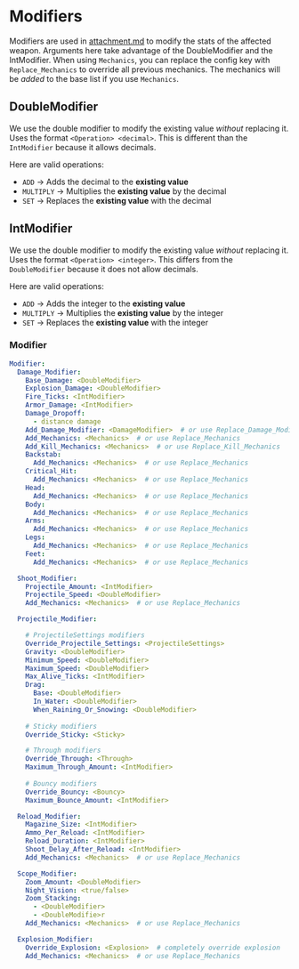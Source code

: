 # Modifiers

Modifiers are used in [attachment.md](attachment.md "mention") to modify the stats of the affected weapon. Arguments here take advantage of the DoubleModifier and the IntModifier. When using `Mechanics`, you can replace the config key with `Replace_Mechanics` to override all previous mechanics. The mechanics will be _added_ to the base list if you use `Mechanics`.

## DoubleModifier

We use the double modifier to modify the existing value _without_ replacing it. Uses the format `<Operation> <decimal>`. This is different than the `IntModifier` because it allows decimals.

Here are valid operations:

* `ADD` -> Adds the decimal to the **existing value**
* `MULTIPLY` -> Multiplies the **existing value** by the decimal
* `SET` -> Replaces the **existing value** with the decimal

## IntModifier

We use the double modifier to modify the existing value _without_ replacing it. Uses the format `<Operation> <integer>`. This differs from the `DoubleModifier` because it does not allow decimals.

Here are valid operations:

* `ADD` -> Adds the integer to the **existing value**
* `MULTIPLY` -> Multiplies the **existing value** by the integer
* `SET` -> Replaces the **existing value** with the integer

### Modifier

```yaml
Modifier:
  Damage_Modifier:
    Base_Damage: <DoubleModifier>
    Explosion_Damage: <DoubleModifier>
    Fire_Ticks: <IntModifier>
    Armor_Damage: <IntModifier>
    Damage_Dropoff:  
      - distance damage
    Add_Damage_Modifier: <DamageModifier>  # or use Replace_Damage_Modifier
    Add_Mechanics: <Mechanics>  # or use Replace_Mechanics
    Add_Kill_Mechanics: <Mechanics>  # or use Replace_Kill_Mechanics
    Backstab:
      Add_Mechanics: <Mechanics>  # or use Replace_Mechanics
    Critical_Hit:
      Add_Mechanics: <Mechanics>  # or use Replace_Mechanics
    Head:
      Add_Mechanics: <Mechanics>  # or use Replace_Mechanics
    Body:
      Add_Mechanics: <Mechanics>  # or use Replace_Mechanics
    Arms:
      Add_Mechanics: <Mechanics>  # or use Replace_Mechanics
    Legs:
      Add_Mechanics: <Mechanics>  # or use Replace_Mechanics
    Feet:
      Add_Mechanics: <Mechanics>  # or use Replace_Mechanics

  Shoot_Modifier:
    Projectile_Amount: <IntModifier>
    Projectile_Speed: <DoubleModifier>
    Add_Mechanics: <Mechanics>  # or use Replace_Mechanics

  Projectile_Modifier:

    # ProjectileSettings modifiers
    Override_Projectile_Settings: <ProjectileSettings>
    Gravity: <DoubleModifier>
    Minimum_Speed: <DoubleModifier>
    Maximum_Speed: <DoubleModifier>
    Max_Alive_Ticks: <IntModifier>
    Drag:
      Base: <DoubleModifier>
      In_Water: <DoubleModifier>
      When_Raining_Or_Snowing: <DoubleModifier>
    
    # Sticky modifiers
    Override_Sticky: <Sticky>

    # Through modifiers
    Override_Through: <Through>
    Maximum_Through_Amount: <IntModifier>
    
    # Bouncy modifiers
    Override_Bouncy: <Bouncy>
    Maximum_Bounce_Amount: <IntModifier>

  Reload_Modifier:
    Magazine_Size: <IntModifier>
    Ammo_Per_Reload: <IntModifier>
    Reload_Duration: <IntModifier>
    Shoot_Delay_After_Reload: <IntModifier>
    Add_Mechanics: <Mechanics>  # or use Replace_Mechanics

  Scope_Modifier:
    Zoom_Amount: <DoubleModifier>
    Night_Vision: <true/false>
    Zoom_Stacking: 
      - <DoubleModifier>
      - <DoubleModifie>r
    Add_Mechanics: <Mechanics>  # or use Replace_Mechanics

  Explosion_Modifier:
    Override_Explosion: <Explosion>  # completely override explosion
    Add_Mechanics: <Mechanics>  # or use Replace_Mechanics
```

